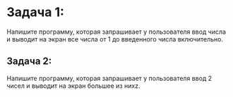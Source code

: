 # Задача 1:
Напишите программу, которая запрашивает у пользователя ввод числа и выводит на экран все числа от 1 до введенного числа включительно.
## Задача 2:
Напишите программу, которая запрашивает у пользователя ввод 2 чисел и выводит на экран большее из нихz.

